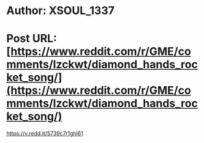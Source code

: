 # Author: XSOUL_1337
# Post URL: [https://www.reddit.com/r/GME/comments/lzckwt/diamond_hands_rocket_song/](https://www.reddit.com/r/GME/comments/lzckwt/diamond_hands_rocket_song/)


https://v.redd.it/5739c7r1ghl61